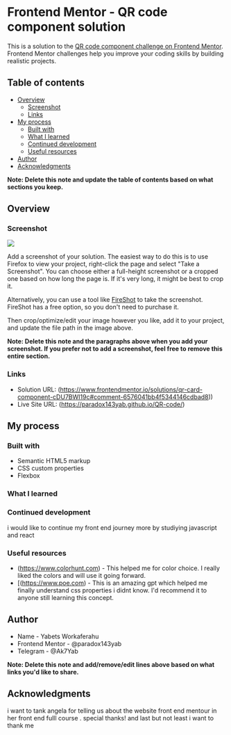 # Frontend Mentor - QR code component solution

This is a solution to the [QR code component challenge on Frontend Mentor](https://www.frontendmentor.io/challenges/qr-code-component-iux_sIO_H). Frontend Mentor challenges help you improve your coding skills by building realistic projects. 

## Table of contents

- [Overview](#overview)
  - [Screenshot](#screenshot)
  - [Links](#links)
- [My process](#my-process)
  - [Built with](#built-with)
  - [What I learned](#what-i-learned)
  - [Continued development](#continued-development)
  - [Useful resources](#useful-resources)
- [Author](#author)
- [Acknowledgments](#acknowledgments)

**Note: Delete this note and update the table of contents based on what sections you keep.**

## Overview

### Screenshot

![](./screenshot.jpg)

Add a screenshot of your solution. The easiest way to do this is to use Firefox to view your project, right-click the page and select "Take a Screenshot". You can choose either a full-height screenshot or a cropped one based on how long the page is. If it's very long, it might be best to crop it.

Alternatively, you can use a tool like [FireShot](https://getfireshot.com/) to take the screenshot. FireShot has a free option, so you don't need to purchase it. 

Then crop/optimize/edit your image however you like, add it to your project, and update the file path in the image above.

**Note: Delete this note and the paragraphs above when you add your screenshot. If you prefer not to add a screenshot, feel free to remove this entire section.**

### Links

- Solution URL: (https://www.frontendmentor.io/solutions/qr-card-component-cDU7BWI19c#comment-6576041bb4f5344146cdbad8))
- Live Site URL: (https://paradox143yab.github.io/QR-code/)

## My process

### Built with

- Semantic HTML5 markup
- CSS custom properties
- Flexbox
### What I learned

### Continued development
 i would like to continue my front end journey more by studiying javascript and react
### Useful resources

- (https://www.colorhunt.com) - This helped me for color choice. I really liked the colors and will use it going forward.
- [(https://www.poe.com) - This is an amazing gpt which helped me finally understand css properties i didnt know. I'd recommend it to anyone still learning this concept.


## Author

- Name - Yabets Workaferahu
- Frontend Mentor - @paradox143yab
- Telegram - @Ak7Yab

**Note: Delete this note and add/remove/edit lines above based on what links you'd like to share.**

## Acknowledgments
i want to tank angela for telling us about the website front end mentour in her front end fulll course . special thanks!
and last but not least i want to thank me

